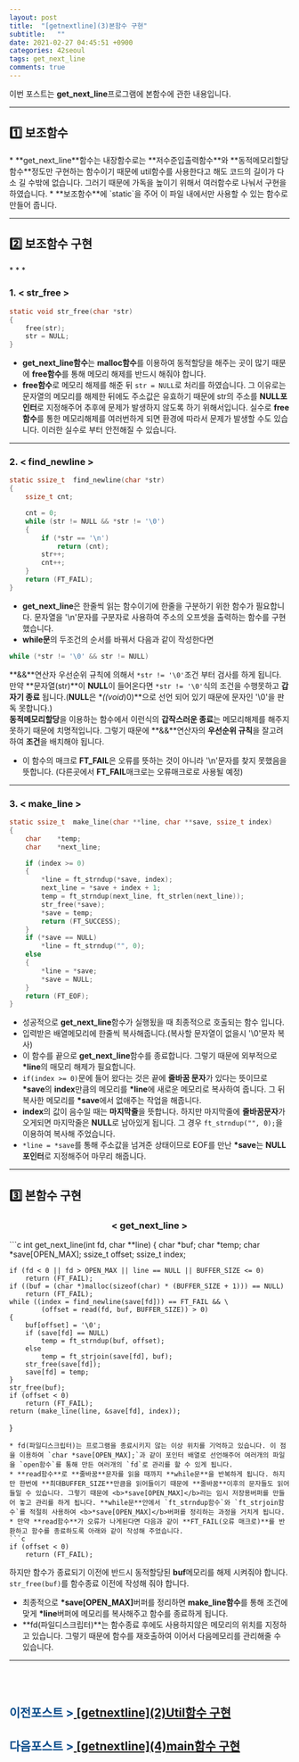 ```yaml
---
layout: post
title:  "[getnextline](3)본함수 구현"
subtitle:   ""
date: 2021-02-27 04:45:51 +0900
categories: 42seoul
tags: get_next_line
comments: true
---
```


이번 포스트는 **get_next_line**프로그램에 본함수에 관한 내용입니다.

* * *
<h2>1️⃣ 보조함수</h2>
* **get_next_line**함수는 내장함수로는 **저수준입출력함수**와 **동적메모리할당 함수**정도만 구현하는 함수이기 때문에 util함수를 사용한다고 해도 코드의 길이가 다소 길 수밖에 없습니다. 그러기 때문에 가독을 높이기 위해서 여러함수로 나눠서 구현을 하였습니다.
* **보조함수**에 `static`을 주어 이 파일 내에서만 사용할 수 있는 함수로 만들어 줍니다.

* * *
<h2>2️⃣ 보조함수 구현</h2>
* * *
<h3 align="left">1. &#60; str_free &#62;</h3>

```c
static void str_free(char *str)
{
	free(str);
	str = NULL;
}
```
* **get_next_line함수**는 **malloc함수**를 이용하여 동적할당을 해주는 곳이 많기 때문에 **free함수**를 통해 메모리 해제를 반드시 해줘야 합니다.
* **free함수**로 메모리 해제를 해준 뒤 `str = NULL`로 처리를 하였습니다. 그 이유로는 문자열의 메모리를 해제한 뒤에도 주소값은 유효하기 때문에 str의 주소를 **NULL포인터**로 지정해주어 추후에 문제가 발생하지 않도록 하기 위해서입니다. 실수로 **free함수**를 통한 메모리해제를 여러번하게 되면 환경에 따라서 문제가 발생할 수도 있습니다. 이러한 실수로 부터 안전해질 수 있습니다.

* * *
<h3 align="left">2. &#60; find_newline &#62;</h3>

```c
static ssize_t	find_newline(char *str)
{
	ssize_t cnt;

	cnt = 0;
	while (str != NULL && *str != '\0')
	{
		if (*str == '\n')
			return (cnt);
		str++;
		cnt++;
	}
	return (FT_FAIL);
}
```
* **get_next_line**은 한줄씩 읽는 함수이기에 한줄을 구분하기 위한 함수가 필요합니다. 문자열을 '\n'문자를 구분자로 사용하여 주소의 오프셋을 출력하는 함수를 구현했습니다.
* **while문**의 두조건의 순서를 바꿔서 다음과 같이 작성한다면
```c
while (*str != '\0' && str != NULL)
```
**&&**연산자 우선순위 규칙에 의해서 `*str != '\0'`조건 부터 검사를 하게 됩니다. 만약 **문자열(str)**이 **NULL**이 들어온다면 `*str != '\0'`식의 조건을 수행못하고 **갑자기 종료** 됩니다.(**NULL**은 **((void*)0)**으로 선언 되어 있기 때문에 문자인 '\0'을 판독 못합니다.)<br />**동적메모리할당**을 이용하는 함수에서 이런식의 **갑작스러운 종료**는 메모리해제를 해주지 못하기 때문에 치명적입니다. 그렇기 때문에 **&&**연산자의 **우선순위 규칙**을 잘고려하여 **조건**을 배치해야 됩니다.
* 이 함수의 매크로 **FT_FAIL**은 오류를 뜻하는 것이 아니라 '\n'문자를 찾지 못했음을 뜻합니다. (다른곳에서 **FT_FAIL**매크로는 오류매크로로 사용될 예정)

* * *
<h3 align="left">3. &#60; make_line &#62;</h3>

```c
static ssize_t	make_line(char **line, char **save, ssize_t index)
{
	char	*temp;
	char	*next_line;

	if (index >= 0)
	{
		*line = ft_strndup(*save, index);
		next_line = *save + index + 1;
		temp = ft_strndup(next_line, ft_strlen(next_line));
		str_free(*save);
		*save = temp;
		return (FT_SUCCESS);
	}
	if (*save == NULL)
		*line = ft_strndup("", 0);
	else
	{
		*line = *save;
		*save = NULL;
	}
	return (FT_EOF);
}
```
* 성공적으로 **get_next_line**함수가 실행됬을 때 최종적으로 호출되는 함수 입니다.
* 입력받은 배열메모리에 한줄씩 복사해줍니다.(복사할 문자열이 없을시 '\0'문자 복사)
* 이 함수를 끝으로 **get_next_line**함수를 종료합니다. 그렇기 때문에 외부적으로 <b>*line</b>의 매모리 해제가 필요합니다.
* `if(index >= 0)`문에 들어 왔다는 것은 끝에 **줄바꿈 문자**가 있다는 뜻이므로 <b>*save</b>의 **index**만큼의 메모리를 <b>*line</b>에 새로운 메모리로 복사하여 줍니다. 그 뒤 복사한 메모리를 <b>*save</b>에서 없애주는 작업을 해줍니다.
* **index**의 값이 음수일 때는 **마지막줄**을 뜻합니다. 하지만 마지막줄에 **줄바꿈문자**가 오게되면 마지막줄은 **NULL**로 남아있게 됩니다. 그 경우 `ft_strndup("", 0);`을 이용하여 복사해 주었습니다.
* `*line = *save`를 통해 주소값을 넘겨준 상태이므로 EOF를 만난 <b>*save</b>는 **NULL포인터**로 지정해주어 마무리 해줍니다.

* * *
<h2>3️⃣ 본함수 구현</h2>
<h3 align="middle">&#60; get_next_line &#62;</h3>
```c
int get_next_line(int fd, char **line)
{
	char		*buf;
	char		*temp;
	char	    *save[OPEN_MAX];
	ssize_t		offset;
	ssize_t		index;

	if (fd < 0 || fd > OPEN_MAX || line == NULL || BUFFER_SIZE <= 0)
		return (FT_FAIL);
	if ((buf = (char *)malloc(sizeof(char) * (BUFFER_SIZE + 1))) == NULL)
		return (FT_FAIL);
	while ((index = find_newline(save[fd])) == FT_FAIL && \
			(offset = read(fd, buf, BUFFER_SIZE)) > 0)
	{
		buf[offset] = '\0';
		if (save[fd] == NULL)
			temp = ft_strndup(buf, offset);
		else
			temp = ft_strjoin(save[fd], buf);
		str_free(save[fd]);
		save[fd] = temp;
	}
	str_free(buf);
	if (offset < 0)
		return (FT_FAIL);
	return (make_line(line, &save[fd], index));
}
```
* fd(파일디스크립터)는 프로그램을 종료시키지 않는 이상 위치를 기억하고 있습니다. 이 점을 이용하여 `char *save[OPEN_MAX];`과 같이 포인터 배열로 선언해주어 여러개의 파일을 `open함수`를 통해 만든 여러개의 `fd`로 관리를 할 수 있게 됩니다.
* **read함수**로 **줄바꿈**문자를 읽을 때까지 **while문**을 반복하게 됩니다. 하지만 한번에 **최대BUFFER_SIZE**만큼을 읽어들이기 때문에 **줄바꿈**이후의 문자들도 읽어 들일 수 있습니다. 그렇기 때문에 <b>*save[OPEN_MAX]</b>라는 임시 저장용버퍼를 만들어 놓고 관리를 하게 됩니다. **while문**안에서 `ft_strndup함수`와 `ft_strjoin함수`를 적절히 사용하여 <b>*save[OPEN_MAX]</b>버퍼를 정리하는 과정을 거치게 됩니다.
* 만약 **read함수**가 오류가 나게된다면 다음과 같이 **FT_FAIL(오류 매크로)**를 반환하고 함수를 종료하도록 아래와 같이 작성해 주었습니다.
```c
if (offset < 0)
    return (FT_FAIL);
```
하지만 함수가 종료되기 이전에 반드시 동적할당된 **buf**메모리를 해제 시켜줘야 합니다. `str_free(buf)`를 함수종료 이전에 작성해 줘야 합니다.
* 최종적으로 <b>*save[OPEN_MAX]</b>버퍼를 정리하면 **make_line함수**를 통해 조건에 맞게 <b>*line</b>버퍼에 메모리를 복사해주고 함수를 종료하게 됩니다.
* **fd(파일디스크립터)**는 함수종료 후에도 사용하지않은 메모리의 위치를 지정하고 있습니다. 그렇기 때문에 함수를 재호출하여 이어서 다음메모리를 관리해줄 수 있습니다.

* * *
<br /><br />
<h2><span style="color:#084B8A;">이전포스트 &gt;</span><a href="https://kirkim.github.io/42seoul/2021/02/26/gnl_util_func.html" target="blank"> [getnextline](2)Util함수 구현</a></h2>
<h2><span style="color:#084B8A;">다음포스트 &gt;</span><a href="https://kirkim.github.io/42seoul/2021/02/26/gnl_main.html" target="blank"> [getnextline](4)main함수 구현</a></h2>